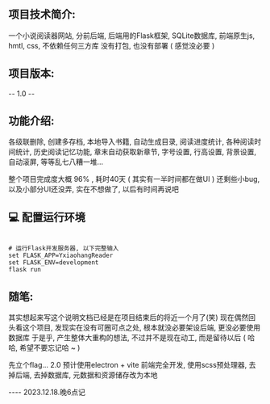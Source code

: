 ##  项目技术简介:
一个小说阅读器网站, 分前后端,
后端用的Flask框架, SQLite数据库,
前端原生js, hmtl, css, 不依赖任何三方库
没有打包, 也没有部署 ( 感觉没必要 )

## 项目版本:
--   1.0   --

## 功能介绍:
各级联删除,
创建多存档,
本地导入书籍,
自动生成目录,
阅读进度统计,
各种阅读时间统计,
历史阅读记忆功能,
章末自动获取新章节,
字号设置, 行高设置, 背景设置, 自动滚屏, 等等乱七八糟一堆...

整个项目完成度大概 96% , 耗时40天 ( 其实有一半时间都在做UI )
还剩些小bug, 以及小部分UI还没弄, 实在不想做了, 以后有时间再说吧

## :computer: 配置运行环境
```shell

# 运行Flask开发服务器, 以下完整输入
set FLASK_APP=YxiaohangReader
set FLASK_ENV=development
flask run
```

## 随笔:
其实想起来写这个说明文档已经是在项目结束后的将近一个月了(笑)
现在偶然回头看这个项目, 发现实在没有可圈可点之处, 根本就没必要架设后端, 更没必要使用数据库
于是乎, 产生整体大重构的想法, 不过并不是现在动工, 而是留待以后 ( 哈哈, 希望不要忘记哈 ~ )

先立个flag...
2.0 预计使用electron + vite 前端完全开发, 使用scss预处理器, 去掉后端, 去掉数据库, 元数据和资源储存改为本地


---- 2023.12.18.晚6点记